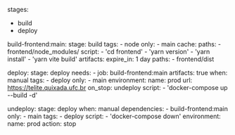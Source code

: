 stages:
  - build
  - deploy

build-frontend:main:
  stage: build
  tags:
    - node
  only:
    - main
  cache:
    paths:
    - frontend/node_modules/
  script:
    - 'cd frontend'
    - 'yarn version'
    - 'yarn install'
    - 'yarn vite build'
  artifacts:
    expire_in: 1 day
    paths:
      - frontend/dist

deploy:
  stage: deploy
  needs:
    - job: build-frontend:main
      artifacts: true
  when: manual
  tags:
    - deploy
  only:
    - main
  environment:
    name: prod
    url: https://telite.quixada.ufc.br
    on_stop: undeploy
  script:
    - 'docker-compose up --build -d'

undeploy:
  stage: deploy
  when: manual
  dependencies:
    - build-frontend:main
  only:
    - main
  tags:
    - deploy
  script:
    - 'docker-compose down'
  environment:
    name: prod
    action: stop
